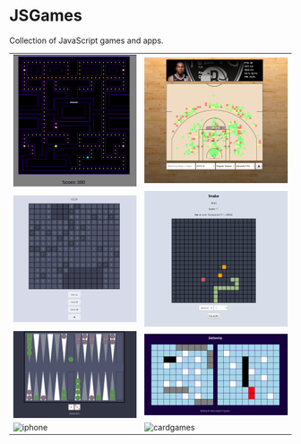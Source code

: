 # JSGames
Collection of JavaScript games and apps.

|     |     |
| --- | --- |
| ![pacman](pacman/pacman.png) | ![shotcharts](shot-charts/example.png) |
| ![minesweeper](minesweeper/minesweeper.png) | ![snake](snake/screenshot.png) |
| ![backgammon](backgammon/backgammon.png) | ![battleship](battleship/battleship.png) |
| ![iphone](https://user-images.githubusercontent.com/35535783/65541901-24052880-dedc-11e9-8cbe-0d98f063c005.PNG) | ![cardgames](https://user-images.githubusercontent.com/35535783/56823020-c5e6f300-6820-11e9-94e6-7f837d1f3ada.png) |

